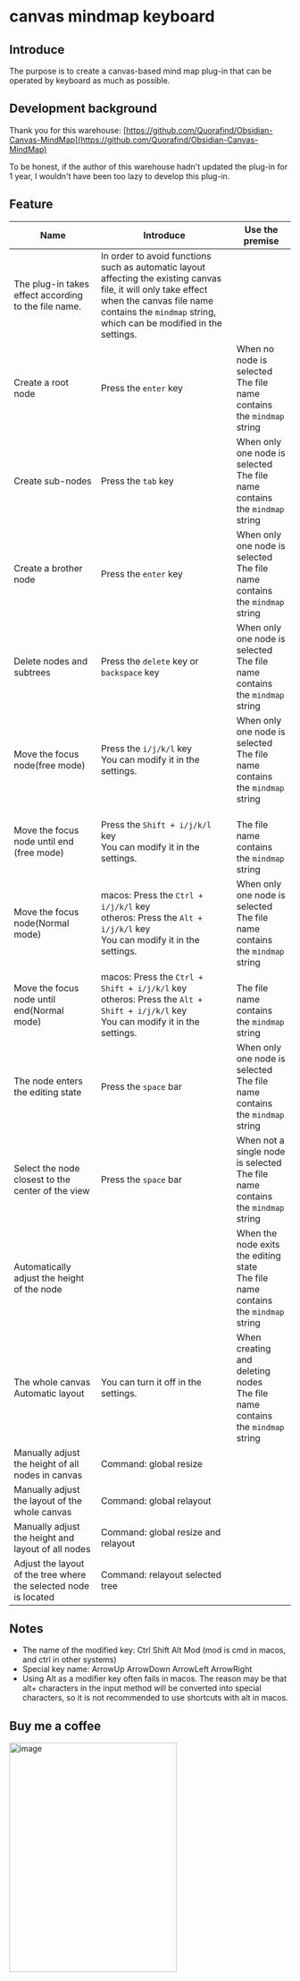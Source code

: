 # canvas mindmap keyboard
## Introduce
The purpose is to create a canvas-based mind map plug-in that can be operated by keyboard as much as possible.
## Development background
Thank you for this warehouse: [https://github.com/Quorafind/Obsidian-Canvas-MindMap](https://github.com/Quorafind/Obsidian-Canvas-MindMap)

To be honest, if the author of this warehouse hadn't updated the plug-in for 1 year, I wouldn't have been too lazy to develop this plug-in.

## Feature
| Name                                                         | Introduce                                                    | Use the premise                                              |
| ------------------------------------------------------------ | ------------------------------------------------------------ | ------------------------------------------------------------ |
| The plug-in takes effect according to the file name.         | In order to avoid functions such as automatic layout affecting the existing canvas file, it will only take effect when the canvas file name contains the `mindmap` string, which can be modified in the settings. |                                                              |
| Create a root node                                           | Press the `enter` key                                        | When no node is selected<br />The file name contains the `mindmap` string |
| Create sub-nodes                                             | Press the `tab` key                                          | When only one node is selected<br />The file name contains the `mindmap` string |
| Create a brother node                                        | Press the `enter` key                                        | When only one node is selected<br />The file name contains the `mindmap` string |
| Delete nodes and subtrees                                    | Press the `delete` key or `backspace` key                    | When only one node is selected<br />The file name contains the `mindmap` string |
| Move the focus node(free mode)                               | Press the `i/j/k/l` key<br />You can modify it in the settings. | When only one node is selected<br />The file name contains the `mindmap` string |
| Move the focus node until end (free mode)                    | Press the `Shift + i/j/k/l` key<br />You can modify it in the settings. | <br />The file name contains the `mindmap` string            |
| Move the focus node(Normal mode)                             | macos: Press the `Ctrl + i/j/k/l` key<br />otheros: Press the `Alt + i/j/k/l` key<br />You can modify it in the settings. | When only one node is selected<br />The file name contains the `mindmap` string |
| Move the focus node until end(Normal mode)                   | macos: Press the `Ctrl + Shift + i/j/k/l` key<br />otheros: Press the `Alt + Shift + i/j/k/l` key<br />You can modify it in the settings. | <br />The file name contains the `mindmap` string            |
| The node enters the editing state                            | Press the `space` bar                                        | When only one node is selected<br />The file name contains the `mindmap` string |
| Select the node closest to the center of the view            | Press the `space` bar                                        | When not a single node is selected<br />The file name contains the `mindmap` string |
| Automatically adjust the height of the node                  |                                                              | When the node exits the editing state<br />The file name contains the `mindmap` string |
| The whole canvas Automatic layout                            | You can turn it off in the settings.                         | When creating and deleting nodes<br />The file name contains the `mindmap` string |
| Manually adjust the height of all nodes in canvas            | Command: global resize                                       |                                                              |
| Manually adjust the layout of the whole canvas               | Command: global relayout                                     |                                                              |
| Manually adjust the height and layout of all nodes           | Command: global resize and relayout                          |                                                              |
| Adjust the layout of the tree where the selected node is located | Command: relayout selected tree                              |                                                              |

## Notes

- The name of the modified key: Ctrl Shift Alt Mod (mod is cmd in macos, and ctrl in other systems)
- Special key name: ArrowUp ArrowDown ArrowLeft ArrowRight
- Using Alt as a modifier key often fails in macos. The reason may be that alt+ characters in the input method will be converted into special characters, so it is not recommended to use shortcuts with alt in macos.

## Buy me a coffee
<img width="300" height="410" alt="image" src="https://github.com/user-attachments/assets/fe781010-1915-49bd-8f34-094c0b1b7cb0" />
